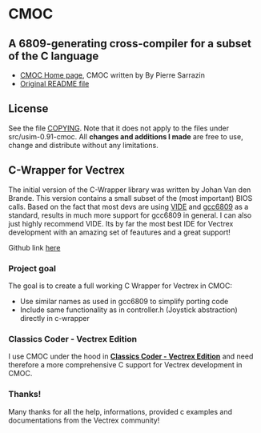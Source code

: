 # CMOC
## A 6809-generating cross-compiler for a subset of the C language

* [CMOC Home page](http://sarrazip.com/dev/cmoc.html), CMOC written by By Pierre Sarrazin
* [Original README file](README_ORIGINAL)


## License

See the file [COPYING](COPYING). Note that it does not apply to the files
under src/usim-0.91-cmoc.
All **changes and additions I made** are free to use, change and distribute without any limitations.


## C-Wrapper for Vectrex
The initial version of the C-Wrapper library was written by Johan Van den Brande.
This version contains a small subset of the (most important) BIOS calls.
Based on the fact that most devs are using [VIDE](http://vide.malban.de/) and [gcc6809](https://github.com/jmatzen/gcc6809) as a standard, results in much more support for gcc6809 in general.
I can also just highly recommend VIDE. Its by far the most best IDE for Vectrex development with an amazing set of feautures and a great support!

Github link [here](https://github.com/malbanGit/Vide)


### Project goal
The goal is to create a full working C Wrapper for Vectrex in CMOC:

* Use similar names as used in gcc6809 to simplify porting code
* Include same functionality as in controller.h (Joystick abstraction) directly in c-wrapper

### Classics Coder - Vectrex Edition
I use CMOC under the hood in [**Classics Coder - Vectrex Edition**]() and need therefore a more comprehensive C support for Vectrex development in CMOC.


### Thanks!
Many thanks for all the help, informations, provided c examples and documentations from the Vectrex community!

